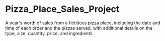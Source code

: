 # Pizza_Place_Sales_Project
A year's worth of sales from a fictitious pizza place, including the date and time of each order and the pizzas served, with additional details on the type, size, quantity, price, and ingredients.
